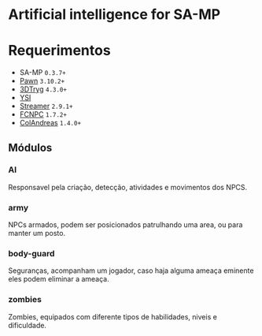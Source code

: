 # Artificial intelligence for SA-MP

# Requerimentos

* SA-MP `0.3.7+`
* [Pawn](https://github.com/Zeex/pawn) `3.10.2+`
* [3DTryg](https://github.com/AbyssMorgan/SA-MP/blob/master/include/SAM/3DTryg.inc) `4.3.0+`
* [YSI](https://github.com/Misiur/YSI-Includes)
* [Streamer](https://github.com/samp-incognito/samp-streamer-plugin) `2.9.1+`
* [FCNPC](https://github.com/ziggi/FCNPC) `1.7.2+`
* [ColAndreas](https://github.com/Pottus/ColAndreas) `1.4.0+`

## Módulos

### AI 
Responsavel pela criação, detecção, atividades e movimentos dos NPCS.

### army 
NPCs armados, podem ser posicionados patrulhando uma area, ou para manter um posto.

### body-guard 
Seguranças, acompanham um jogador, caso haja alguma ameaça eminente eles podem eliminar a ameaça.

### zombies 
Zombies, equipados com diferente tipos de habilidades, niveis e dificuldade.
